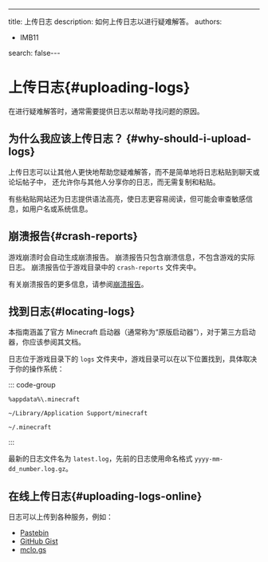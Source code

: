 ---
title: 上传日志
description: 如何上传日志以进行疑难解答。
authors:
  - IMB11

search: false---

# 上传日志{#uploading-logs}

在进行疑难解答时，通常需要提供日志以帮助寻找问题的原因。

## 为什么我应该上传日志？ {#why-should-i-upload-logs}

上传日志可以让其他人更快地帮助您疑难解答，而不是简单地将日志粘贴到聊天或论坛帖子中， 还允许你与其他人分享你的日志，而无需复制和粘贴。

有些粘贴网站还为日志提供语法高亮，使日志更容易阅读，但可能会审查敏感信息，如用户名或系统信息。

## 崩溃报告{#crash-reports}

游戏崩溃时会自动生成崩溃报告。 崩溃报告只包含崩溃信息，不包含游戏的实际日志。 崩溃报告位于游戏目录中的 `crash-reports` 文件夹中。

有关崩溃报告的更多信息，请参阅[崩溃报告](./crash-reports)。

## 找到日志{#locating-logs}

本指南涵盖了官方 Minecraft 启动器（通常称为“原版启动器”），对于第三方启动器，你应该参阅其文档。

日志位于游戏目录下的 `logs` 文件夹中，游戏目录可以在以下位置找到，具体取决于你的操作系统：

::: code-group

```:no-line-numbers [Windows]
%appdata%\.minecraft
```

```:no-line-numbers [macOS]
~/Library/Application Support/minecraft
```

```:no-line-numbers [Linux]
~/.minecraft
```

:::

最新的日志文件名为 `latest.log`，先前的日志使用命名格式 `yyyy-mm-dd_number.log.gz`。

## 在线上传日志{#uploading-logs-online}

日志可以上传到各种服务，例如：

- [Pastebin](https://pastebin.com/)
- [GitHub Gist](https://gist.github.com/)
- [mclo.gs](https://mclo.gs/)

